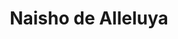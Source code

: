 --- 
title: "Naisho de Alleluya"
publishdate: "2019-4-4T16:48:46+02:00"
src: "https://365manga.net/manga/naisho-de-alleluya"
image: "https://data.365manga.net/images/thumbnails/24300-naisho-de-alleluya.jpg"
description: "1-3 & 5) Naisho de Alleluya Shuuichiro Ooka (a.k.a Shu) is a famous song-writer and a father to Botan from a failed marriage. Botan is lonely and asks if he can have a cat. Shu tells him no, but Botan brings one home anyway... a very human-looking cat who is actually a man who Shu slept with before that goes by the name Umekichi! Botan also appears in Emono no…"
---
